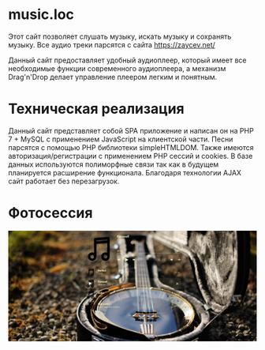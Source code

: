 # music.loc
Этот сайт позволяет слушать музыку, искать музыку и сохранять музыку.
Все аудио треки парсятся с сайта https://zaycev.net/

Данный сайт предоставляет удобный аудиоплеер, который имеет все необходимые функции современного аудиоплеера, а 
механизм Drag'n'Drop делает управление плеером легким и понятным.

# Техническая реализация
Данный сайт представляет собой SPA приложение и написан он на PHP 7 + MySQL с применением JavaScript на клиентской части.
Песни парсятся с помощью PHP библиотеки simpleHTMLDOM.
Также имеются авторизация/регистрации с применением PHP сессий и cookies.
В базе данных используются полиморфные связи так как в будущем планируется расширение функционала.
Благодаря технологии AJAX сайт работает без перезагрузок.

# Фотосессия
<img src="https://raw.githubusercontent.com/eopws/music.loc/master/main-page.png">
